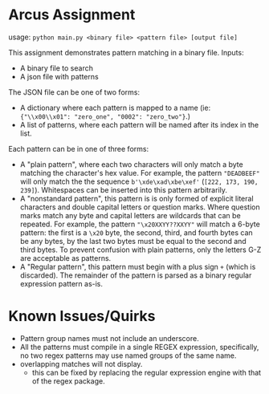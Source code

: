 # Arcus Assignment
usage: `python main.py <binary file> <pattern file> [output file]`

This assignment demonstrates pattern matching in a binary file. Inputs:
* A binary file to search
* A json file with patterns

The JSON file can be one of two forms:
* A dictionary where each pattern is mapped to a name (ie: `{"\\x00\\x01": "zero_one", "0002": "zero_two"}`.)
* A list of patterns, where each pattern will be named after its index in the list.

Each pattern can be in one of three forms:
* A "plain pattern", where each two characters will only match a byte matching the character's hex value. For example, the pattern `"DEADBEEF"` will only match the the sequence `b'\xde\xad\xbe\xef'` (`[222, 173, 190, 239]`). Whitespaces can be inserted into this pattern arbitrarily.
* A "nonstandard pattern", this pattern is is only formed of explicit literal characters and double capital letters or question marks. Where question marks match any byte and capital letters are wildcards that can be repeated. For example, the pattern `"\x20XXYY??XXYY"` will match a 6-byte pattern: the first is a `\x20` byte, the second, third, and fourth bytes can be any bytes, by the last two bytes must be equal to the second and third bytes. To prevent confusion with plain patterns, only the letters G-Z are acceptable as patterns.
* A "Regular pattern", this pattern must begin with a plus sign `+` (which is discarded). The remainder of the pattern is parsed as a binary regular expression pattern as-is.
# Known Issues/Quirks
* Pattern group names must not include an underscore.
* All the patterns must compile in a single REGEX expression, specifically, no two regex patterns may use named groups of the same name.
* overlapping matches will not display.
    * this can be fixed by replacing the regular expression engine with that of the regex package.